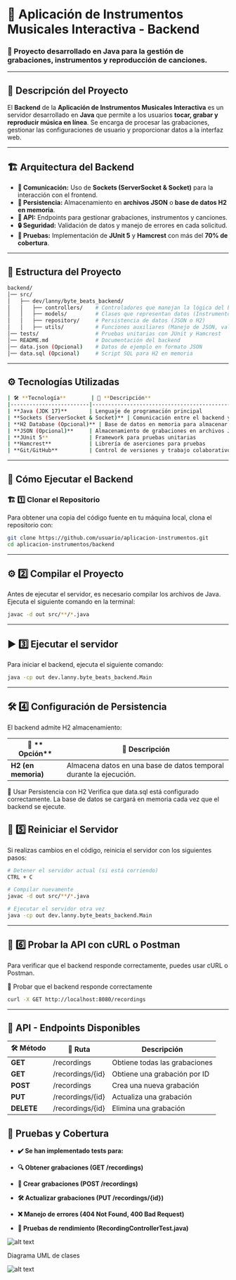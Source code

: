 # 🎵 Aplicación de Instrumentos Musicales Interactiva - Backend

### 📌 Proyecto desarrollado en **Java** para la gestión de grabaciones, instrumentos y reproducción de canciones.

---

## 🚀 Descripción del Proyecto

El **Backend** de la **Aplicación de Instrumentos Musicales Interactiva** es un servidor desarrollado en **Java** que permite a los usuarios **tocar, grabar y reproducir música en línea**. Se encarga de procesar las grabaciones, gestionar las configuraciones de usuario y proporcionar datos a la interfaz web.

---

## 🏗️ Arquitectura del Backend

- **📡 Comunicación:** Uso de **Sockets (ServerSocket & Socket)** para la interacción con el frontend.
- **💾 Persistencia:** Almacenamiento en **archivos JSON** o **base de datos H2 en memoria**.
- **📝 API:** Endpoints para gestionar grabaciones, instrumentos y canciones.
- **🔒 Seguridad:** Validación de datos y manejo de errores en cada solicitud.
- **🧪 Pruebas:** Implementación de **JUnit 5** y **Hamcrest** con más del **70% de cobertura**.

---

## 📂 Estructura del Proyecto
```bash
backend/
│── src/
│   ├── dev/lanny/byte_beats_backend/
│   │   ├── controllers/    # Controladores que manejan la lógica del backend
│   │   ├── models/         # Clases que representan datos (Instrumentos, Grabaciones, etc.)
│   │   ├── repository/     # Persistencia de datos (JSON o H2)
│   │   ├── utils/          # Funciones auxiliares (Manejo de JSON, validaciones)
│── tests/                  # Pruebas unitarias con JUnit y Hamcrest
│── README.md               # Documentación del backend
│── data.json (Opcional)    # Datos de ejemplo en formato JSON
│── data.sql (Opcional)     # Script SQL para H2 en memoria

```
---

## ⚙️ Tecnologías Utilizadas

```bash
| 🛠️ **Tecnología**        | 📌 **Descripción**                                    
|-------------------------|---------------------------------------------------------|
| **Java (JDK 17)**       | Lenguaje de programación principal                      |
| **Sockets (ServerSocket & Socket)** | Comunicación entre el backend y el frontend |
| **H2 Database (Opcional)** | Base de datos en memoria para almacenar grabaciones  |
| **JSON (Opcional)**     | Almacenamiento de grabaciones en archivos JSON          |
| **JUnit 5**             | Framework para pruebas unitarias                        |
| **Hamcrest**            | Librería de aserciones para pruebas                     |
| **Git/GitHub**          | Control de versiones y trabajo colaborativo             |

```
---

## 📡 Cómo Ejecutar el Backend

### 🏗️ 1️⃣ Clonar el Repositorio
Para obtener una copia del código fuente en tu máquina local, clona el repositorio con:

```sh
git clone https://github.com/usuario/aplicacion-instrumentos.git
cd aplicacion-instrumentos/backend
```
---

## ⚙️ 2️⃣ Compilar el Proyecto
Antes de ejecutar el servidor, es necesario compilar los archivos de Java. Ejecuta el siguiente comando en la terminal:

```sh
javac -d out src/**/*.java
```
---

## ▶️ 3️⃣ Ejecutar el servidor
Para iniciar el backend, ejecuta el siguiente comando:

```sh
java -cp out dev.lanny.byte_beats_backend.Main
```
---

## 🛠️ 4️⃣ Configuración de Persistencia
El backend admite H2  almacenamiento:

| 💾 ** Opción**        | 📌 **Descripción**                                    
|-----------------------|--------------------------------------------------------------------|
| **H2 (en memoria)**   | Almacena datos en una base de datos temporal durante la ejecución. |


🔹 Usar Persistencia con H2
Verifica que data.sql está configurado correctamente.
La base de datos se cargará en memoria cada vez que el backend se ejecute.


## 🔄 5️⃣ Reiniciar el Servidor
Si realizas cambios en el código, reinicia el servidor con los siguientes pasos:

```sh
# Detener el servidor actual (si está corriendo)
CTRL + C

# Compilar nuevamente
javac -d out src/**/*.java

# Ejecutar el servidor otra vez
java -cp out dev.lanny.byte_beats_backend.Main
```
---

## 🚀 6️⃣ Probar la API con cURL o Postman
Para verificar que el backend responde correctamente, puedes usar cURL o Postman.

🔹 Probar que el backend responde correctamente

```sh
curl -X GET http://localhost:8080/recordings
```
---

## 🔌 API - Endpoints Disponibles

| 🛠️ **Método**  | 📌 **Ruta**         |      Descripción                |
|---------------- |---------------------|---------------------------------|
| **GET**         | /recordings         |Obtiene todas las grabaciones    |  
| **GET**         | /recordings/{id}    |Obtiene una grabación por ID     | 
| **POST**        | /recordings         |Crea una nueva grabación         |
| **PUT**         | /recordings/{id}    |Actualiza una grabación          |
| **DELETE**      | /recordings/{id}    |Elimina una grabación            | 


## 🧪 Pruebas y Cobertura

- **✔️ Se han implementado tests para:**

- **🔍 Obtener grabaciones (GET /recordings)**
- **📝 Crear grabaciones (POST /recordings)**
- **🛠️ Actualizar grabaciones (PUT /recordings/{id})**
- **❌ Manejo de errores (404 Not Found, 400 Bad Request)**
- **🚀 Pruebas de rendimiento (RecordingControllerTest.java)**


![alt text](image.png)

Diagrama UML de clases

![alt text](image-1.png)


